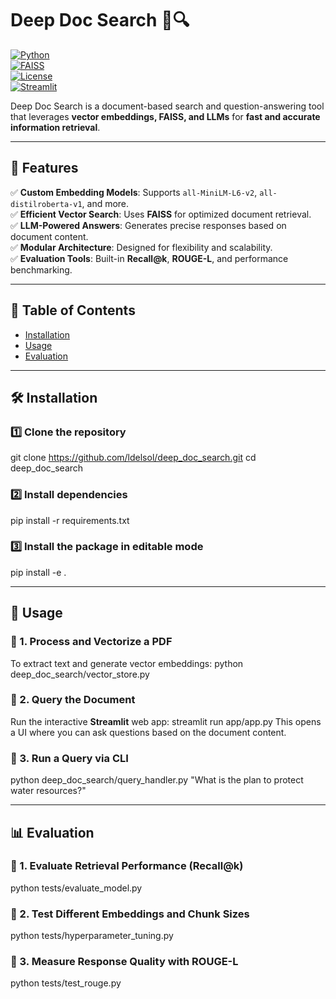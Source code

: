 # Deep Doc Search 📄🔍  
[![Python](https://img.shields.io/badge/Python-3.8%2B-blue)](https://www.python.org/)  
[![FAISS](https://img.shields.io/badge/FAISS-Vector_Search-green)](https://faiss.ai/)  
[![License](https://img.shields.io/badge/License-MIT-green)](LICENSE)  
[![Streamlit](https://img.shields.io/badge/Streamlit-Web_App-red)](https://streamlit.io/)  

Deep Doc Search is a document-based search and question-answering tool that leverages **vector embeddings, FAISS, and LLMs** for **fast and accurate information retrieval**.  

---

## 🚀 Features
✅ **Custom Embedding Models**: Supports `all-MiniLM-L6-v2`, `all-distilroberta-v1`, and more.  
✅ **Efficient Vector Search**: Uses **FAISS** for optimized document retrieval.  
✅ **LLM-Powered Answers**: Generates precise responses based on document content.  
✅ **Modular Architecture**: Designed for flexibility and scalability.  
✅ **Evaluation Tools**: Built-in **Recall@k**, **ROUGE-L**, and performance benchmarking.  

---

## 📖 Table of Contents
- [Installation](#installation)
- [Usage](#usage)
- [Evaluation](#evaluation)

---

## 🛠 Installation

### 1️⃣ Clone the repository  
git clone https://github.com/ldelsol/deep_doc_search.git
cd deep_doc_search

### 2️⃣ Install dependencies  
pip install -r requirements.txt

### 3️⃣ Install the package in editable mode  
pip install -e .

---

## 📌 Usage

### 🔹 1. Process and Vectorize a PDF
To extract text and generate vector embeddings:
python deep_doc_search/vector_store.py

### 🔹 2. Query the Document
Run the interactive **Streamlit** web app:
streamlit run app/app.py
This opens a UI where you can ask questions based on the document content.

### 🔹 3. Run a Query via CLI
python deep_doc_search/query_handler.py "What is the plan to protect water resources?"

---

## 📊 Evaluation

### 🔹 1. Evaluate Retrieval Performance (Recall@k)
python tests/evaluate_model.py

### 🔹 2. Test Different Embeddings and Chunk Sizes
python tests/hyperparameter_tuning.py

### 🔹 3. Measure Response Quality with ROUGE-L
python tests/test_rouge.py